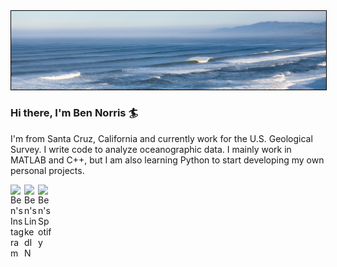 <img style='border:1px solid #000000' src="https://github.com/bknorris/bknorris/blob/master/NorthWestOffshore.PNG" />


### Hi there, I'm Ben Norris :surfer:

I'm from Santa Cruz, California and currently work for the U.S. Geological Survey. I write code to analyze oceanographic data. I mainly work in MATLAB and C++, but I am also learning Python to start developing my own personal projects. 

<a href="https://www.instagram.com/benjaminknorris/">
  <img align="left" alt="Ben's Instagram" width="22px" src="https://raw.githubusercontent.com/hussainweb/hussainweb/main/icons/instagram.png" />
</a>
<a href="https://www.linkedin.com/in/benjamin-k-norris/">
  <img align="left" alt="Ben's LinkedIN" width="22px" src="https://raw.githubusercontent.com/peterthehan/peterthehan/master/assets/linkedin.svg" />
</a>
<a href="https://open.spotify.com/user/surferoceaneus?si=fcbb135871814e02">
  <img align="left" alt="Ben's Spotify" width="22px" src="https://raw.githubusercontent.com/peterthehan/peterthehan/master/assets/spotify.svg" />
</a>
